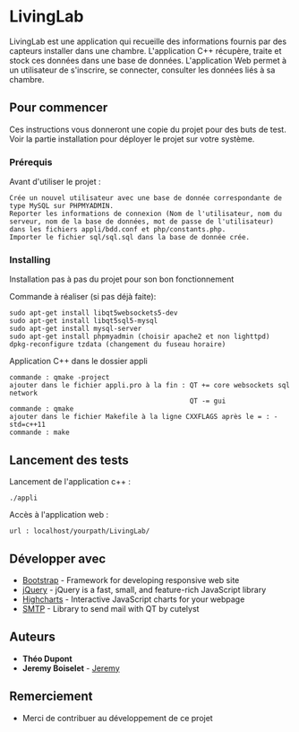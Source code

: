 # LivingLab

LivingLab est une application qui recueille des informations fournis par des capteurs installer dans une chambre.
L'application C++ récupère, traite et stock ces données dans une base de données.
L'application Web permet à un utilisateur de s'inscrire, se connecter, consulter les données liés à sa chambre.

## Pour commencer

Ces instructions vous donneront une copie du projet pour des buts de test. Voir la partie installation pour déployer le projet sur votre système.

### Prérequis

Avant d'utiliser le projet :

```
Crée un nouvel utilisateur avec une base de donnée correspondante de type MySQL sur PHPMYADMIN.
Reporter les informations de connexion (Nom de l'utilisateur, nom du serveur, nom de la base de données, mot de passe de l'utilisateur) dans les fichiers appli/bdd.conf et php/constants.php.
Importer le fichier sql/sql.sql dans la base de donnée crée.
```

### Installing

Installation pas à pas du projet pour son bon fonctionnement

Commande à réaliser (si pas déjà faite):

```
sudo apt-get install libqt5websockets5-dev
sudo apt-get install libqt5sql5-mysql
sudo apt-get install mysql-server
sudo apt-get install phpmyadmin (choisir apache2 et non lighttpd)
dpkg-reconfigure tzdata (changement du fuseau horaire)
```

Application C++ dans le dossier appli

```
commande : qmake -project
ajouter dans le fichier appli.pro à la fin : QT += core websockets sql network
                                             QT -= gui
commande : qmake
ajouter dans le fichier Makefile à la ligne CXXFLAGS après le = : -std=c++11
commande : make
```


## Lancement des tests

Lancement de l'application c++ :

```
./appli
```

Accès à l'application web :

```
url : localhost/yourpath/LivingLab/
```


## Développer avec

* [Bootstrap](http://getbootstrap.com/) - Framework for developing responsive web site
* [jQuery](https://jquery.com/) - jQuery is a fast, small, and feature-rich JavaScript library
* [Highcharts](https://www.highcharts.com/) - Interactive JavaScript charts for your webpage
* [SMTP](https://github.com/cutelyst/simple-mail) - Library to send mail with QT by cutelyst



## Auteurs

* **Théo Dupont**
* **Jeremy Boiselet** - [Jeremy](http://www.jeremyboiselet.ovh)


## Remerciement

* Merci de contribuer au développement de ce projet
